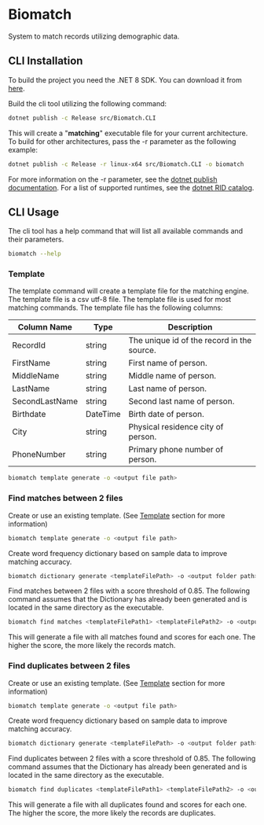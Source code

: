 # Biomatch

System to match records utilizing demographic data.

## CLI Installation

To build the project you need the .NET 8 SDK. You can download it from [here](https://dotnet.microsoft.com/download/dotnet/8.0).

Build the cli tool utilizing the following command:
```zsh
dotnet publish -c Release src/Biomatch.CLI
```

This will create a "**matching**" executable file for your current architecture. To build for other architectures, pass the -r parameter as the following example:
```zsh
dotnet publish -c Release -r linux-x64 src/Biomatch.CLI -o biomatch
```

For more information on the -r parameter, see the [dotnet publish documentation](https://docs.microsoft.com/en-us/dotnet/core/tools/dotnet-publish).
For a list of supported runtimes, see the [dotnet RID catalog](https://docs.microsoft.com/en-us/dotnet/core/rid-catalog).

## CLI Usage

The cli tool has a help command that will list all available commands and their parameters.
```zsh
biomatch --help
```

### Template

The template command will create a template file for the matching engine. The template file is a csv utf-8 file.
The template file is used for most matching commands. The template file has the following columns:

| Column Name    | Type     | Description                                |
|----------------|----------|--------------------------------------------|
| RecordId       | string   | The unique id of the record in the source. |
| FirstName      | string   | First name of person.                      |
| MiddleName     | string   | Middle name of person.                     |
| LastName       | string   | Last name of person.                       |
| SecondLastName | string   | Second last name of person.                |
| Birthdate      | DateTime | Birth date of person.                      |
| City           | string   | Physical residence city of person.         |
| PhoneNumber    | string   | Primary phone number of person.            |

```zsh
biomatch template generate -o <output file path>
```

### Find matches between 2 files

Create or use an existing template. (See [Template](#template) section for more information)
```zsh
biomatch template generate -o <output file path>
```

Create word frequency dictionary based on sample data to improve matching accuracy.
```zsh
biomatch dictionary generate <templateFilePath> -o <output folder path>
```

Find matches between 2 files with a score threshold of 0.85.
The following command assumes that the Dictionary has already been generated and is located in the same directory as the executable.
```zsh
biomatch find matches <templateFilePath1> <templateFilePath2> -o <output file path> --score 0.85
```

This will generate a file with all matches found and scores for each one. The higher the score, the more likely the records match.

### Find duplicates between 2 files

Create or use an existing template. (See [Template](#Template) section for more information)
```zsh
biomatch template generate -o <output file path>
```

Create word frequency dictionary based on sample data to improve matching accuracy.
```zsh
biomatch dictionary generate <templateFilePath> -o <output folder path>
```

Find duplicates between 2 files with a score threshold of 0.85.
The following command assumes that the Dictionary has already been generated and is located in the same directory as the executable.
```zsh
biomatch find duplicates <templateFilePath1> <templateFilePath2> -o <output file path>  --score 0.85
```

This will generate a file with all duplicates found and scores for each one. The higher the score, the more likely the records are duplicates.
